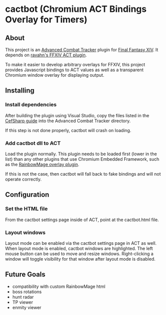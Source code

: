 # cactbot (Chromium ACT Bindings Overlay for Timers)

## About

This project is an [Advanced Combat Tracker](http://advancedcombattracker.com/)
plugin for [Final Fantasy XIV](http://www.finalfantasyxiv.com/).
It depends on [ravahn's FFXIV ACT plugin](http://www.eq2flames.com/plugin-discussion/98088-ffxiv-arr-plugin.html).

To make it easier to develop arbitrary overlays for FFXIV,
this project provides Javascript bindings to ACT values as well as a transparent Chromium window overlay for displaying output.

## Installing

### Install dependencies

After building the plugin using Visual Studio, copy the files listed in the
[CefSharp guide](https://github.com/cefsharp/CefSharp/wiki/Getting-Started#copying-dependencies)
into the Advanced Combat Tracker directory.

If this step is not done properly, cactbot will crash on loading.

### Add cactbot dll to ACT

Load the plugin normally.
This plugin needs to be loaded first (lower in the list) than any other plugins that use Chromium Embedded Framework,
such as the [RainbowMage overlay plugin](https://github.com/RainbowMage/OverlayPlugin/).

If this is not the case, then cactbot will fall back to fake bindings and will not operate correctly.

## Configuration

### Set the HTML file

From the cactbot settings page inside of ACT, point at the cactbot.html file.

### Layout windows

Layout mode can be enabled via the cactbot settings page in ACT as well.
When layout mode is enabled, cactbot windows are highlighted.
The left mouse button can be used to move and resize windows.
Right-clicking a window will toggle visibility for that window after layout mode is disabled.

## Future Goals

* compatibility with custom RainbowMage html
* boss rotations
* hunt radar
* TP viewer
* enmity viewer